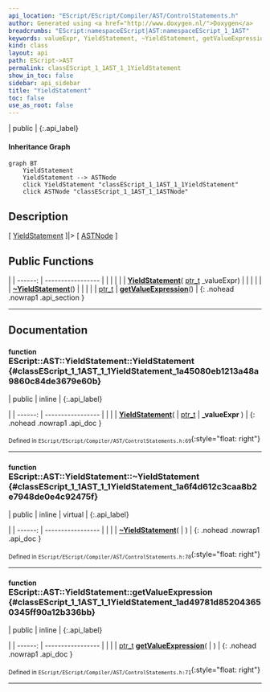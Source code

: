 ```yaml
---
api_location: "EScript/EScript/Compiler/AST/ControlStatements.h"
author: Generated using <a href="http://www.doxygen.nl/">Doxygen</a>
breadcrumbs: "EScript:namespaceEScript|AST:namespaceEScript_1_1AST"
keywords: valueExpr, YieldStatement, ~YieldStatement, getValueExpression
kind: class
layout: api
path: EScript->AST
permalink: classEScript_1_1AST_1_1YieldStatement
show_in_toc: false
sidebar: api_sidebar
title: "YieldStatement"
toc: false
use_as_root: false
---
```


| public |
{:.api_label}

#### Inheritance Graph

```mermaid
graph BT
	YieldStatement
	YieldStatement --> ASTNode
	click YieldStatement "classEScript_1_1AST_1_1YieldStatement"
	click ASTNode "classEScript_1_1AST_1_1ASTNode"
```

## Description

[ [YieldStatement](classEScript_1_1AST_1_1YieldStatement) ]|> [ [ASTNode](classEScript_1_1AST_1_1ASTNode) ]



## Public Functions

|
| ------: | ----------------- |
|  | |
|  | **[YieldStatement](#classEScript_1_1AST_1_1YieldStatement_1a45080eb1213a48a9860c84de3679e60b)**( [ptr_t](classEScript_1_1AST_1_1ASTNode#classEScript_1_1AST_1_1ASTNode_1a3b66b4450e328f61c873204f6e4183a5)  _valueExpr) |
|  | |
|  | **[~YieldStatement](#classEScript_1_1AST_1_1YieldStatement_1a6f4d612c3caa8b2e7948de0e4c92475f)**() |
|  | |
| [ptr_t](classEScript_1_1AST_1_1ASTNode#classEScript_1_1AST_1_1ASTNode_1a3b66b4450e328f61c873204f6e4183a5) | **[getValueExpression](#classEScript_1_1AST_1_1YieldStatement_1ad49781d852043650345ff90a12b336bb)**() |
{: .nohead .nowrap1 .api_section }


-------------------------------------------------------------------

## Documentation

### <small>function</small><br/> EScript::AST::YieldStatement::YieldStatement {#classEScript_1_1AST_1_1YieldStatement_1a45080eb1213a48a9860c84de3679e60b}

| public | inline |
{:.api_label}

|
| ------: | ----------------- |
|  |
|  **[YieldStatement](#classEScript_1_1AST_1_1YieldStatement_1a45080eb1213a48a9860c84de3679e60b)**( |  [ptr_t](classEScript_1_1AST_1_1ASTNode#classEScript_1_1AST_1_1ASTNode_1a3b66b4450e328f61c873204f6e4183a5)  | **_valueExpr** ) |
{: .nohead .nowrap1 .api_doc }





<sub>Defined in `EScript/EScript/Compiler/AST/ControlStatements.h:69`</sub>{:style="float: right"}

-------------------------------------------------------------------

### <small>function</small><br/> EScript::AST::YieldStatement::~YieldStatement {#classEScript_1_1AST_1_1YieldStatement_1a6f4d612c3caa8b2e7948de0e4c92475f}

| public | inline | virtual |
{:.api_label}

|
| ------: | ----------------- |
|  |
|  **[~YieldStatement](#classEScript_1_1AST_1_1YieldStatement_1a6f4d612c3caa8b2e7948de0e4c92475f)**( |  ) |
{: .nohead .nowrap1 .api_doc }





<sub>Defined in `EScript/EScript/Compiler/AST/ControlStatements.h:70`</sub>{:style="float: right"}

-------------------------------------------------------------------

### <small>function</small><br/> EScript::AST::YieldStatement::getValueExpression {#classEScript_1_1AST_1_1YieldStatement_1ad49781d852043650345ff90a12b336bb}

| public | inline |
{:.api_label}

|
| ------: | ----------------- |
|  |
| [ptr_t](classEScript_1_1AST_1_1ASTNode#classEScript_1_1AST_1_1ASTNode_1a3b66b4450e328f61c873204f6e4183a5) **[getValueExpression](#classEScript_1_1AST_1_1YieldStatement_1ad49781d852043650345ff90a12b336bb)**( |  ) |
{: .nohead .nowrap1 .api_doc }





<sub>Defined in `EScript/EScript/Compiler/AST/ControlStatements.h:71`</sub>{:style="float: right"}

-------------------------------------------------------------------

